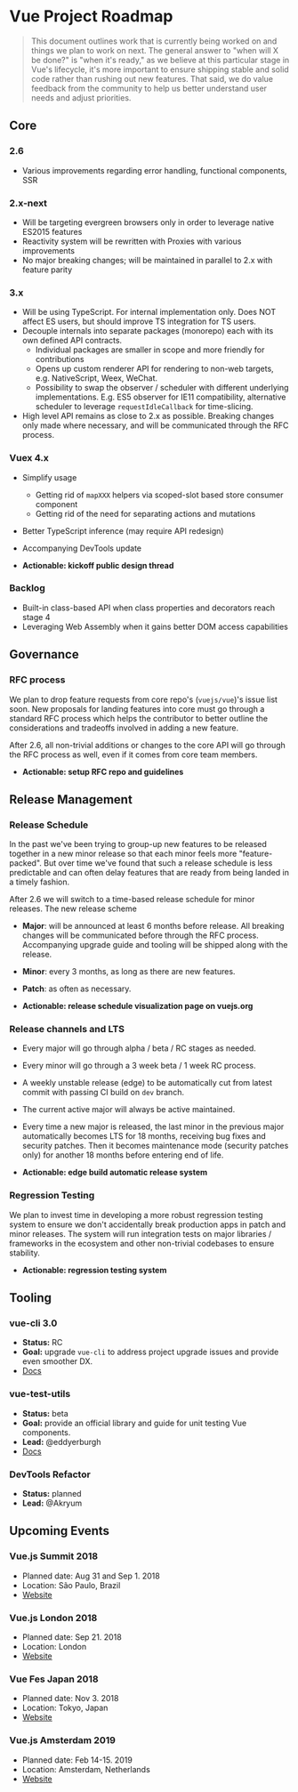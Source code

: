 # Vue Project Roadmap

> This document outlines work that is currently being worked on and things we plan to work on next. The general answer to "when will X be done?" is "when it's ready," as we believe at this particular stage in Vue's lifecycle, it's more important to ensure shipping stable and solid code rather than rushing out new features. That said, we do value feedback from the community to help us better understand user needs and adjust priorities.

## Core

### 2.6

* Various improvements regarding error handling, functional components, SSR

### 2.x-next

* Will be targeting evergreen browsers only in order to leverage native ES2015 features
* Reactivity system will be rewritten with Proxies with various improvements
* No major breaking changes; will be maintained in parallel to 2.x with feature parity

### 3.x

- Will be using TypeScript. For internal implementation only. Does NOT affect ES users, but should improve TS integration for TS users.
- Decouple internals into separate packages (monorepo) each with its own defined API contracts.
  - Individual packages are smaller in scope and more friendly for contributions
  - Opens up custom renderer API for rendering to non-web targets, e.g. NativeScript, Weex, WeChat.
  - Possibility to swap the observer / scheduler with different underlying implementations. E.g. ES5 observer for IE11 compatibility, alternative scheduler to leverage `requestIdleCallback` for time-slicing.
- High level API remains as close to 2.x as possible. Breaking changes only made where necessary, and will be communicated through the RFC process.

### Vuex 4.x

- Simplify usage
  - Getting rid of `mapXXX` helpers via scoped-slot based store consumer component
  - Getting rid of the need for separating actions and mutations
- Better TypeScript inference (may require API redesign)
- Accompanying DevTools update

- **Actionable: kickoff public design thread**

### Backlog

* Built-in class-based API when class properties and decorators reach stage 4
* Leveraging Web Assembly when it gains better DOM access capabilities

## Governance

### RFC process

We plan to drop feature requests from core repo's (`vuejs/vue`)'s issue list soon. New proposals for landing features into core must go through a standard RFC process which helps the contributor to better outline the considerations and tradeoffs involved in adding a new feature.

After 2.6, all non-trivial additions or changes to the core API will go through the RFC process as well, even if it comes from core team members.

- **Actionable: setup RFC repo and guidelines**

## Release Management

### Release Schedule

In the past we've been trying to group-up new features to be released together in a new minor release so that each minor feels more "feature-packed". But over time we've found that such a release schedule is less predictable and can often delay features that are ready from being landed in a timely fashion.

After 2.6 we will switch to a time-based release schedule for minor releases. The new release scheme

- **Major**: will be announced at least 6 months before release. All breaking changes will be communicated before through the RFC process. Accompanying upgrade guide and tooling will be shipped along with the release.

- **Minor**: every 3 months, as long as there are new features.

- **Patch**: as often as necessary.

- **Actionable: release schedule visualization page on vuejs.org**

### Release channels and LTS

- Every major will go through alpha / beta / RC stages as needed.

- Every minor will go through a 3 week beta / 1 week RC process.

- A weekly unstable release (edge) to be automatically cut from latest commit with passing CI build on `dev` branch.

- The current active major will always be active maintained.

- Every time a new major is released, the last minor in the previous major automatically becomes LTS for 18 months, receiving bug fixes and security patches. Then it becomes maintenance mode (security patches only) for another 18 months before entering end of life.

- **Actionable: edge build automatic release system**

### Regression Testing

We plan to invest time in developing a more robust regression testing system to ensure we don't accidentally break production apps in patch and minor releases. The system will run integration tests on major libraries / frameworks in the ecosystem and other non-trivial codebases to ensure stability.

- **Actionable: regression testing system**

## Tooling

### vue-cli 3.0

* **Status:** RC
* **Goal:** upgrade `vue-cli` to address project upgrade issues and provide even smoother DX.
* [Docs](https://cli.vuejs.org)

### vue-test-utils

* **Status:** beta
* **Goal:** provide an official library and guide for unit testing Vue components.
* **Lead:** @eddyerburgh
* [Docs](https://vue-test-utils.vuejs.org/)

### DevTools Refactor

- **Status:** planned
- **Lead:** @Akryum

## Upcoming Events

### Vue.js Summit 2018

* Planned date: Aug 31 and Sep 1. 2018
* Location: São Paulo, Brazil
* [Website](https://vuejssummit.com/en)

### Vue.js London 2018

* Planned date: Sep 21. 2018
* Location: London
* [Website](https://vuejs.london)

### Vue Fes Japan 2018

* Planned date: Nov 3. 2018
* Location: Tokyo, Japan
* [Website](https://vuefes.jp)

### Vue.js Amsterdam 2019

* Planned date: Feb 14-15. 2019
* Location: Amsterdam, Netherlands
* [Website](https://www.vuejs.amsterdam)
